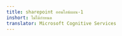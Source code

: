```yaml
---
title: sharepoint ออนไลน์แผน-1
inshort: ไม่ได้กำหนด
translator: Microsoft Cognitive Services
---
```




